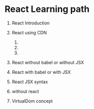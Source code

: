 # React Learning path


1. React Introduction
2. React using CDN
    1. <script src="https://unpkg.com/react@17/umd/react.development.js"></script>
    2. <script src="https://unpkg.com/react-dom@17/umd/react-dom.development.js"></script>
    3. <script src="https://unpkg.com/@babel/standalone/babel.min.js"></script>

3. React without babel or without JSX
4. React with babel or with JSX
5. React JSX syntax
6. without react
7. VirtualDom concept